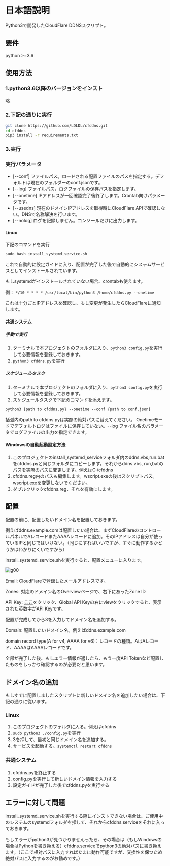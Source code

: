 # 日本語説明

Python3で開発したCloudFlare DDNSスクリプト。

## 要件

python >=3.6

## 使用方法

### 1.python3.6以降のバージョンをインスト

略

### 2.下記の通りに実行

```bash
git clone https://github.com/LDLDL/cfddns.git
cd cfddns
pip3 install -r requirements.txt
```
### 3.実行

### 実行パラメータ

- [--conf] ファイルパス。ロードされる配置ファイルのパスを指定する。デフォルトは現在のフォルダーのconf.jsonです。
- [--log] ファイルパス，ログファイルの保存パスを指定します。
- [--onetime] IPアドレスが一回確認完了後終了します。Crontab向けパラメータです。
- [--usedns] 現在のドメインIPアドレスを取得時にCloudFlare APIで確認しない。DNSで名称解決を行います。
- [--nolog] ログを記録しません。コンソールだけに出力します。

#### Linux

下記のコマンドを実行

`sudo bash install_systemd_service.sh`

これで自動的に設定ガイドに入り、配置が完了した後で自動的にシステムサービスとしてインストールされています。

もしsystemdがインストールされていない場合、crontabも使えます。

例： `*/10 * * * * /usr/local/bin/python3 /home/cfddns.py --onetime`

これは十分ごとIPアドレスを確認し、もし変更が発生したらCloudFlareに通知します。

#### 共通システム

##### 手動で実行

1. ターミナルで本プロジェクトのフォルダに入り、`python3 config.py`を実行して必要情報を登録しておきます。  
2. `python3 cfddns.py`を実行

##### スケジュールタスク

1. ターミナルで本プロジェクトのフォルダに入り、`python3 config.py`を実行して必要情報を登録しておきます。  
2. スケジュールタスクで下記のコマンドを添えます。

`python3 {path to cfddns.py} --onetime --conf {path to conf.json}`

括弧内のpath to cfddns.pyは実際の絶対パスに替えてください。
Onetimeモードでデフォルトログはファイルに保存していない。--log ファイル名のパラメータでログファイルの出力を指定できます。

#### Windowsの自動起動設定方法

1. このプロジェクトのinstall_systemd_serviceフォルダ内のddns.vbs,run.batをcfddns.pyと同じフォルダにコピーします。それからddns.vbs, run,batのパスを実際のパスに変更します。例えはC:\cfddns
2. cfddns.reg内のパスも編集します。wscript.exeの後はスクリプトパス。wscript.exeを変更しないでください。
3. ダブルクリックcfddns.reg、それを有効にします。

## 配置

配置の前に、配置したいドメイン名を配置しておきます。

例えばddns.example.comは配置したい場合は、まずCloudFlareのコントロールパネルでAレコードまたAAAAレコードに追加。そのIPアドレスは自分が使っているIPと同じではいけない。（同じにすればいいですが、すぐに動作するかどうかはわかりにくいですから）

install_systemd_service.shを実行すると、配置メニューに入ります。

![g00](https://user-images.githubusercontent.com/81149482/129917531-d499ae47-79ab-44b0-910b-e1f2a98fc68c.png)

Email: CloudFlareで登録したメールアドレスです。

Zones: 対応のドメイン名のOverviewページで、右下にあったZone ID

API Key: [ここ](https://dash.cloudflare.com/profile/api-tokens)をクリック、Global API Keyの右にviewをクリックすると、表示された英数字がAPI Keyです。

配置が完成してから3を入力してドメイン名を追加する。

Domain: 配置したいドメイン名。例えばddns.example.com

domain record type(A for v4, AAAA for v6)：レコードの種類。AはAレコード、AAAAはAAAAレコードです。

全部が完了した後、もしエラー情報が返したら、もう一度API Tokenなど配置したものをしっかり確認するのが必要だと思います。

## ドメイン名の追加

もしすでに配置しましたスクリプトに新しいドメイン名を追加したい場合は、下記の通りに従います。

### Linux

1. このプロジェクトのフォルダに入る。例えばcfddns
2. `sudo python3 ./config.py`を実行
3. 3を押して、最初と同じドメイン名を追加する。
4. サービスを起動する。`systemctl restart cfddns`


### 共通システム

1. cfddns.pyを終止する
2. config.pyを実行して新しいドメイン情報を入力する
3. 設定ガイドが完了した後でcfddns.pyを実行する

## エラーに対して問題

install_systemd_service.shを実行する際にインストできない場合は、ご使用中のシステムのsystemdフォルダを探して、それからcfddns.serviceをそれに入っておきます。

もしエラーがpython3が見つかりませんったら、その場合は（もしWindowsの場合はPythonを書き換える）cfddns.serviceでpython3の絶対パスに書き換えます。（ここで相対パスに入力すればたまに動作可能ですが、交換性を保つため絶対パスに入力するのがお勧めです。）
